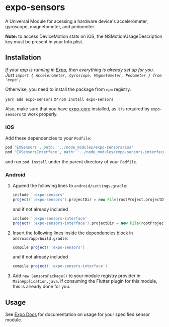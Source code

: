 # expo-sensors

A Universal Module for acessing a hardware device's accelerometer, gyroscope, magnetometer, and pedometer.

**Note:** to access DeviceMotion stats on iOS, the NSMotionUsageDescription key must be present in your Info.plist.

## Installation

*If your app is running in [Expo](https://expo.io), then everything is already set up for you. Just `import { Accelerometer, Gyroscope, Magnetometer, Pedometer } from 'expo';`*

Otherwise, you need to install the package from `npm` registry.

`yarn add expo-sensors` or `npm install expo-sensors`

Also, make sure that you have [expo-core](https://github.com/expo/expo-core) installed, as it is required by `expo-sensors` to work properly.

### iOS

Add these dependencies to your `Podfile`:

```ruby
pod 'EXSensors', path: '../node_modules/expo-sensors/ios'
pod 'EXSensorsInterface', path: '../node_modules/expo-sensors-interface/ios'
```

and run `pod install` under the parent directory of your `Podfile`.

### Android

1. Append the following lines to `android/settings.gradle`:
   ```gradle
   include ':expo-sensors'
   project(':expo-sensors').projectDir = new File(rootProject.projectDir, '../node_modules/expo-sensors/android')
   ```
   and if not already included
   ```gradle
   include ':expo-sensors-interface'
   project(':expo-sensors-interface').projectDir = new File(rootProject.projectDir, '../node_modules/expo-sensors-interface/android')
   ```
2. Insert the following lines inside the dependencies block in `android/app/build.gradle`:
   ```gradle
   compile project(':expo-sensors')
   ```
   and if not already included
   ```gradle
   compile project(':expo-sensors-interface')
   ```
3.  Add `new SensorsPackage()` to your module registry provider in `MainApplication.java`. If consuming the Flutter plugin for this module, this is already done for you.

## Usage

See [Expo Docs](https://docs.expo.io) for documentation on usage for your specified sensor module.
